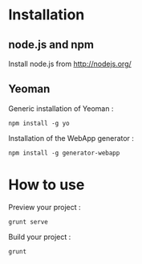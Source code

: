 # Installation

## node.js and npm

Install node.js from http://nodejs.org/

## Yeoman

Generic installation of Yeoman :
```
npm install -g yo
```
Installation of the WebApp generator :
```
npm install -g generator-webapp
```
# How to use

Preview your project :
```
grunt serve
```
Build your project :
```
grunt
```
